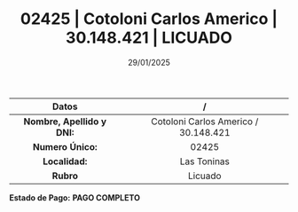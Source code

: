 ﻿---
title: 02425 | Cotoloni Carlos Americo | 30.148.421 | LICUADO
date: 29/01/2025
draft: false
tags: ['las-toninas', 'titular', 'licuado']
---

|          **Datos**          |  /  |
|:---------------------------:|:---:|
| **Nombre, Apellido y DNI:** | Cotoloni Carlos Americo / 30.148.421 |
|      **Numero Único:**      | 02425 |
|        **Localidad:**       | Las Toninas |
|          **Rubro**          | Licuado |

**Estado de Pago:** **PAGO COMPLETO**
